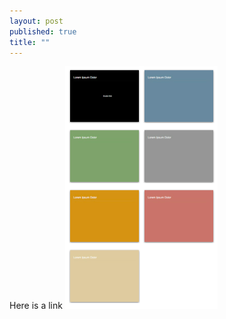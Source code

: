 ```yaml
---
layout: post
published: true
title: ""
---
```


Here is a link ![image](/img/posts/2014-03-22-keynote-colors.png)